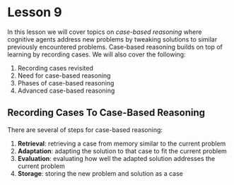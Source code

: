 # Lesson 9

In this lesson we will cover topics on _case-based reasoning_ where cognitive agents address new problems by tweaking solutions to similar previously encountered problems. Case-based reasoning builds on top of learning by recording cases. We will also cover the following:

1. Recording cases revisited
2. Need for case-based reasoning
3. Phases of case-based reasoning
4. Advanced case-based reasoning

## Recording Cases To Case-Based Reasoning

There are several of steps for case-based reasoning:

1. **Retrieval**: retrieving a case from memory similar to the current problem
2. **Adaptation**: adapting the solution to that case to fit the current problem
3. **Evaluation**: evaluating how well the adapted solution addresses the current problem
4. **Storage**: storing the new problem and solution as a case
